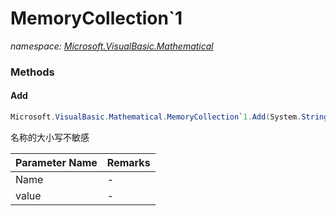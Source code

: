 ﻿# MemoryCollection`1
_namespace: [Microsoft.VisualBasic.Mathematical](./index.md)_





### Methods

#### Add
```csharp
Microsoft.VisualBasic.Mathematical.MemoryCollection`1.Add(System.String,`0,System.Boolean,System.Boolean)
```
名称的大小写不敏感

|Parameter Name|Remarks|
|--------------|-------|
|Name|-|
|value|-|



